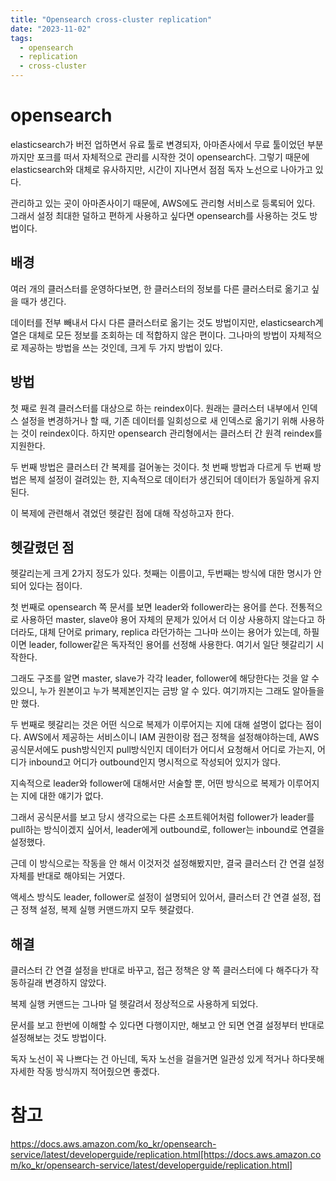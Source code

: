 ```yaml
---
title: "Opensearch cross-cluster replication"
date: "2023-11-02"
tags:
  - opensearch
  - replication
  - cross-cluster
---
```


# opensearch

elasticsearch가 버전 업하면서 유료 툴로 변경되자,
아마존사에서 무료 툴이었던 부분까지만 포크를 떠서 자체적으로 관리를 시작한 것이 opensearch다.
그렇기 때문에 elasticsearch와 대체로 유사하지만,
시간이 지나면서 점점 독자 노선으로 나아가고 있다.

관리하고 있는 곳이 아마존사이기 때문에,
AWS에도 관리형 서비스로 등록되어 있다.
그래서 설정 최대한 덜하고 편하게 사용하고 싶다면 opensearch를 사용하는 것도 방법이다.

## 배경

여러 개의 클러스터를 운영하다보면,
한 클러스터의 정보를 다른 클러스터로 옮기고 싶을 때가 생긴다.

데이터를 전부 빼내서 다시 다른 클러스터로 옮기는 것도 방법이지만,
elasticsearch계열은 대체로 모든 정보를 조회하는 데 적합하지 않은 편이다.
그나마의 방법이 자체적으로 제공하는 방법을 쓰는 것인데,
크게 두 가지 방법이 있다.

## 방법

첫 째로 원격 클러스터를 대상으로 하는 reindex이다.
원래는 클러스터 내부에서 인덱스 설정을 변경하거나 할 때,
기존 데이터를 일회성으로 새 인덱스로 옮기기 위해 사용하는 것이 reindex이다.
하지만 opensearch 관리형에서는 클러스터 간 원격 reindex를 지원한다.

두 번째 방법은 클러스터 간 복제를 걸어놓는 것이다.
첫 번째 방법과 다르게 두 번째 방법은 복제 설정이 걸려있는 한,
지속적으로 데이터가 생긴되어 데이터가 동일하게 유지된다.

이 복제에 관련해서 겪었던 헷갈린 점에 대해 작성하고자 한다.

## 헷갈렸던 점

헷갈리는게 크게 2가지 정도가 있다.
첫째는 이름이고, 두번째는 방식에 대한 명시가 안 되어 있다는 점이다.

첫 번째로 opensearch 쪽 문서를 보면 leader와 follower라는 용어를 쓴다.
전통적으로 사용하던 master, slave야 용어 자체의 문제가 있어서 더 이상 사용하지 않는다고 하더라도,
대체 단어로 primary, replica 라던가하는 그나마 쓰이는 용어가 있는데,
하필이면 leader, follower같은 독자적인 용어를 선정해 사용한다.
여기서 일단 헷갈리기 시작한다.

그래도 구조를 알면 master, slave가 각각 leader, follower에 해당한다는 것을 알 수 있으니,
누가 원본이고 누가 복제본인지는 금방 알 수 있다.
여기까지는 그래도 알아들을만 했다.

두 번째로 헷갈리는 것은 어떤 식으로 복제가 이루어지는 지에 대해 설명이 없다는 점이다.
AWS에서 제공하는 서비스이니 IAM 권한이랑 접근 정책을 설정해야하는데,
AWS 공식문서에도 push방식인지 pull방식인지 데이터가 어디서 요청해서 어디로 가는지,
어디가 inbound고 어디가 outbound인지 명시적으로 작성되어 있지가 않다.

지속적으로 leader와 follower에 대해서만 서술할 뿐,
어떤 방식으로 복제가 이루어지는 지에 대한 얘기가 없다.

그래서 공식문서를 보고 당시 생각으로는 다른 소프트웨어처럼
follower가 leader를 pull하는 방식이겠지 싶어서,
leader에게 outbound로, follower는 inbound로 연결을 설정했다.

근데 이 방식으로는 작동을 안 해서 이것저것 설정해봤지만,
결국 클러스터 간 연결 설정 자체를 반대로 해야되는 거였다.

액세스 방식도 leader, follower로 설정이 설명되어 있어서,
클러스터 간 연결 설정, 접근 정책 설정, 복제 실행 커맨드까지 모두 헷갈렸다.

## 해결

클러스터 간 연결 설정을 반대로 바꾸고,
접근 정책은 양 쪽 클러스터에 다 해주다가 작동하길래 변경하지 않았다.

복제 실행 커맨드는 그나마 덜 헷갈려서 정상적으로 사용하게 되었다.

문서를 보고 한번에 이해할 수 있다면 다행이지만,
해보고 안 되면 연결 설정부터 반대로 설정해보는 것도 방법이다.

독자 노선이 꼭 나쁘다는 건 아닌데,
독자 노선을 걸을거면 일관성 있게 적거나 하다못해 자세한 작동 방식까지 적어줬으면 좋겠다.

# 참고

https://docs.aws.amazon.com/ko_kr/opensearch-service/latest/developerguide/replication.html[https://docs.aws.amazon.com/ko_kr/opensearch-service/latest/developerguide/replication.html]
